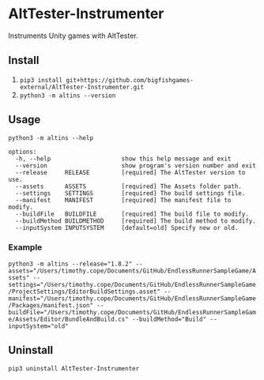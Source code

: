 # AltTester-Instrumenter
Instruments Unity games with AltTester.

## Install
1. `pip3 install git+https://github.com/bigfishgames-external/AltTester-Instrumenter.git`
1. `python3 -m altins --version`

## Usage
`python3 -m altins --help`
```
options:
  -h, --help                    show this help message and exit
  --version                     show program's version number and exit
  --release     RELEASE         [required] The AltTester version to use.
  --assets      ASSETS          [required] The Assets folder path.
  --settings    SETTINGS        [required] The build settings file.
  --manifest    MANIFEST        [required] The manifest file to modify.
  --buildFile   BUILDFILE       [required] The build file to modify.
  --buildMethod BUILDMETHOD     [required] The build method to modify.
  --inputSystem INPUTSYSTEM     [default=old] Specify new or old.
```

### Example
`python3 -m altins --release="1.8.2" --assets="/Users/timothy.cope/Documents/GitHub/EndlessRunnerSampleGame/Assets" --settings="/Users/timothy.cope/Documents/GitHub/EndlessRunnerSampleGame/ProjectSettings/EditorBuildSettings.asset" --manifest="/Users/timothy.cope/Documents/GitHub/EndlessRunnerSampleGame/Packages/manifest.json" --buildFile="/Users/timothy.cope/Documents/GitHub/EndlessRunnerSampleGame/Assets/Editor/BundleAndBuild.cs" --buildMethod="Build" --inputSystem="old"`

## Uninstall
`pip3 uninstall AltTester-Instrumenter`
